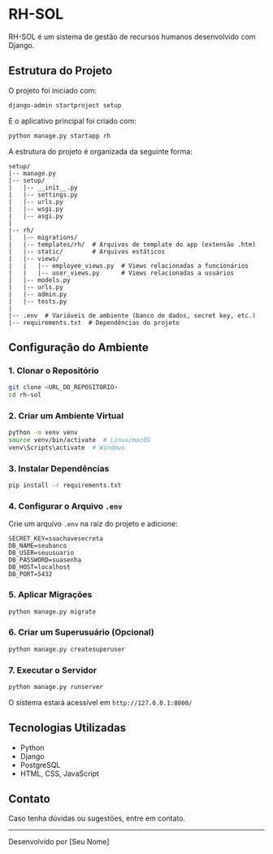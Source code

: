 # RH-SOL

RH-SOL é um sistema de gestão de recursos humanos desenvolvido com Django.

## Estrutura do Projeto

O projeto foi iniciado com:
```sh
django-admin startproject setup
```
E o aplicativo principal foi criado com:
```sh
python manage.py startapp rh
```

A estrutura do projeto é organizada da seguinte forma:
```
setup/
|-- manage.py
|-- setup/
|   |-- __init__.py
|   |-- settings.py
|   |-- urls.py
|   |-- wsgi.py
|   |-- asgi.py
|
|-- rh/
|   |-- migrations/
|   |-- templates/rh/  # Arquivos de template do app (extensão .htm)
|   |-- static/        # Arquivos estáticos
|   |-- views/
|   |   |-- employee_views.py  # Views relacionadas a funcionários
|   |   |-- user_views.py      # Views relacionadas a usuários
|   |-- models.py
|   |-- urls.py
|   |-- admin.py
|   |-- tests.py
|
|-- .env  # Variáveis de ambiente (banco de dados, secret key, etc.)
|-- requirements.txt  # Dependências do projeto
```

## Configuração do Ambiente

### 1. Clonar o Repositório
```sh
git clone <URL_DO_REPOSITORIO>
cd rh-sol
```

### 2. Criar um Ambiente Virtual
```sh
python -m venv venv
source venv/bin/activate  # Linux/macOS
venv\Scripts\activate  # Windows
```

### 3. Instalar Dependências
```sh
pip install -r requirements.txt
```

### 4. Configurar o Arquivo `.env`
Crie um arquivo `.env` na raiz do projeto e adicione:
```
SECRET_KEY=suachavesecreta
DB_NAME=seubanco
DB_USER=seuusuario
DB_PASSWORD=suasenha
DB_HOST=localhost
DB_PORT=5432
```

### 5. Aplicar Migrações
```sh
python manage.py migrate
```

### 6. Criar um Superusuário (Opcional)
```sh
python manage.py createsuperuser
```

### 7. Executar o Servidor
```sh
python manage.py runserver
```

O sistema estará acessível em `http://127.0.0.1:8000/`

## Tecnologias Utilizadas
- Python
- Django
- PostgreSQL
- HTML, CSS, JavaScript

## Contato
Caso tenha dúvidas ou sugestões, entre em contato.

---
Desenvolvido por [Seu Nome]


